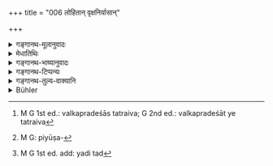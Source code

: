 +++
title = "006 लोहितान् वृक्षनिर्यासान्"

+++

<details><summary>गङ्गानथ-मूलानुवादः</summary>

He shall carefully avoid the red exudation from trees, as also those flowing from incisions, the śelu berries, and ‘curdled milk’ of the cow.—(6)
</details>

<details><summary>मेधातिथिः</summary>

वृक्षकोटरस्रावेण हेत्वन्तरेण वा बहिर् यन् मूलस्कन्धफलपलाशशाखाकुसुमव्यतिरिक्तं वृक्षलग्नं जायते स **वृक्षनिर्यासः** । **लोहित**ग्रहणात् कर्पूरादीनाम् अप्रतिषेधः । **व्रश्चनाच्** छेदनाद् येषां प्रभवो जन्म । एवं वृक्षादेर् वल्कप्रदेशा ये तत्रैव[^८] जायन्ते तेषाम् अलोहितानाम् अप्रतिषेधः । **शेलुः** श्लेष्मातकः प्रसिद्धो वैद्यकादिशास्त्रेभ्यः । न तु सुतस्य क्षीरस्य सन्तानिका, अप्रसिद्धत्वात् । यत् तु "पीयूषसाहचर्यात्[^९] सन्तानिका युक्ता" इति, भवति साहचर्यं विशेषहेतुर् उभयत्र प्रयोगे सति, न पुनः साहचर्यम् अदृष्टप्रयोगाणां प्रयोगज्ञापकम् । **गव्यं च** । गव्यग्रहणान् माहिषादेर् अप्रतिषेधः । अनाद्यम्[^१०] अग्निमात्रसंयोगात् पिण्डीभूतम् अनासक्तं च । सद्यःप्रसूताया गोः क्षीरं पीयूषशब्देनोच्यते ।


[^१०]:
     M G 1st ed. add: yadi tad


[^९]:
     M G: piyūṣa-


[^८]:
     M G 1st ed.: valkapradeśās tatraiva; G 2nd ed.: valkapradeśāt ye tatraiva

- <u>ननु</u> च क्षीरस्य सविकारस्य दशाहं चाभक्ष्यतां वक्ष्यति । त्रिचतुराणि वाहानि तादृशं क्षीरं भवति ।

- <u>सत्यम्</u> । यदि कथंचित् कस्यापि दशाहत् परेण भवति तद् इदम् अर्थवत् । 

- **प्रयत्नेने**त्यादि पदद्वयं श्लोकपूरणार्थम् । अभक्ष्याणीत्य् अनुवर्तते ॥ ५.६ ॥
</details>

<details><summary>गङ्गानथ-भाष्यानुवादः</summary>

‘*Exudation from trees*’;—anything, apart from the constituent parts of the tree itself,—such as, the root, the trunk, the branches, the leaves, the fruits and the flowers,—which proceeds from the tree, either in the form of some liquid flowing from the cavity in the tree, or in some other form. The epithet ‘red’ excludes, from prohibition, such exudations as the camphor and the like.

Those that have their origin, source, in ‘*incisions*’; those that flow from the bark and such parts of the tree. These things, if not red, are not forbidden.

‘*Śelu*’—the *śleṣmātaka* fruit, to be known from medical and other treatises. It should not be taken to mean the cream of fresh milk; as it is never known to have that meaning. It has been argued that—“it is better to take the word as standing for *cream*, on account of its proximity to the term, ‘curdled milk’”. But *proximity* becomes a means of deciding in favour of one of the two possible meanings of a term, only when the term is actually found in usage to be used in both senses; but it can never be the authority for attributing an unheard of meaning to a word.

‘*Of the cow*’;—this shows that that of the buffalo etc. is not forbidden. The milk is unfit to be eaten if, by mere contact with fire, it becomes ‘*curdled*’,—*i.e*., thickened without adhesion; the term ‘*pīyūṣa*’ is used in the sense of the milk of the newly-calved cow.

“The text is going to declare, as *until to be eaten*, the milk, along with all its preparations, of the cow for the first ten days of its calving; and it is only during three or four days that the milk is of the nature described above (*i.e*., curdled by mere contact with fire) \[so that no separate prohibition appears to be called for.\]”

True; the thing is mentioned in the present verse with a view to those cases where the milk continues to be so ‘curdled’ even after the first ten days.

The two words—‘*carefully*’ and ‘*avoid?*—are added only for filling up the metre; since ‘*unfit to be eaten*’ (of verse 5) continues to be connected with all that is mentioned in the text.—(6)
</details>

<details><summary>गङ्गानथ-टिप्पन्यः</summary>

This verse is quoted in *Aparārka* (p. 247);—in *Mitākṣarā* (on 1.171),
which notes that the addition of the epithet ‘red’ makes it clear that
the prohibition does not apply to such exudations as assafœtida, camphor
and the like;—and in *Parāśaramādhava* (Ācāra, p. 711), which adds—‘the
red exudations’ meant are the *lac* and the rest,—the epithet ‘red’
indicating that such exudations as are white, *e.g*., assafœtida,
camphor and the like—are not forbidden,—‘*śelu*’ is
*śleṣmātaka*,—‘*peyūṣa*’ is ‘new milk,’ *i.e*., the milk of the
newly-delivered cow, whose blood-flow has not ceased; and in support it
quotes verse 8 following.

It is quoted in *Vīramitrodaya* (Āhnika, p. 510), which adds the
following notes—‘*Vṛkṣaniryāsa*’ is ‘the solidified exudation from
trees’,—‘*Vraścana*’ is cutting, and the exudations from cuttings are to
be avoided even when they are *not red*. The prohibition does not apply
to such things as assafœtida, camphor and the like,—‘*śelu*’ is
*śleṣmātaka*,—and ‘*peyūṣa*’ is the milk of the newly dilivered cow,
which solidifies at the slightest contact with fire;—in *Hemādri*
(Śrāddha, p. 567);—and in *Prāyaścittaviveka* (p. 287).
</details>

<details><summary>गङ्गानथ-तुल्य-वाक्यानि</summary>

*Gautama* (17.32, 33).—(See above.)

*Vaśiṣṭha* (14.33).—(See above.)

*Viṣṇu* (51.36).—(See above.)

*Yājñavalkya* (1.171).—(See above.)
</details>

<details><summary>Bühler</summary>

006	One should carefully avoid red exudations from trees and (juices) flowing from incisions, the Selu (fruit), and the thickened milk of a cow (which she gives after calving).
</details>
